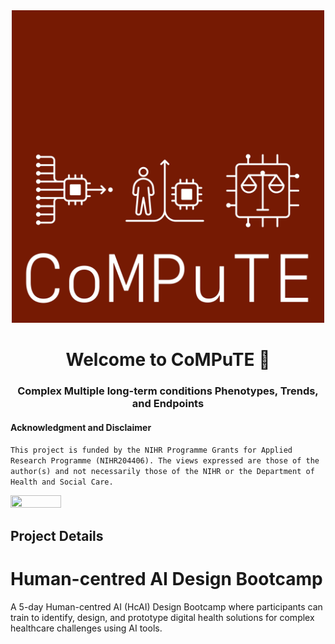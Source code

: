 <div align="center">
<img src="https://github.com/CoMPuTEprogramme/.github/blob/628c57a3a2734779905731779515c072b6093cee/profile/CoMPuTE%20Logo.jpg" width="500" height="500"/>
</div>

<p> </p>

<div align="center">
  <h1 style="text-align: center;">Welcome to CoMPuTE 👋</h1>
  <h3 style="text-align: center;">Complex Multiple long-term conditions Phenotypes, Trends, and Endpoints</h3>
</div>

#### Acknowledgment and Disclaimer
```This project is funded by the NIHR Programme Grants for Applied Research Programme (NIHR204406). The views expressed are those of the author(s) and not necessarily those of the NIHR or the Department of Health and Social Care.```

<img src="https://www.nihr.ac.uk/nihr-comms/images/visual-identity/logo/funded-by-nihr-logo.png" width="40%" height="40%"/>

## Project Details

# Human-centred AI Design Bootcamp
A 5-day Human-centred AI (HcAI) Design Bootcamp where participants can train to identify, design, and prototype digital health solutions for complex healthcare challenges using AI tools.

